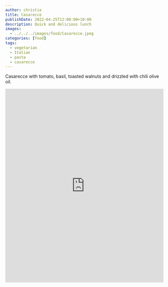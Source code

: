 ```yaml
---
author: christie
title: Casarecce
publishDate: 2022-04-25T12:00:00+10:00
description: Quick and delicious lunch
images:
  - ../../../images/food/Casarecce.jpeg
categories: [food]
tags:
  - vegetarian
  - Italian
  - pasta
  - casarecce
---
```


Casarecce with tomato, basil, toasted walnuts and drizzled with chili olive oil.

<iframe src="https://www.facebook.com/plugins/post.php?href=https%3A%2F%2Fwww.facebook.com%2Fchris1.tham%2Fposts%2Fpfbid09WJvejF766kE4QtGSEaAy4oz9A538B8mCcsmTzbe2MLv7xZwVtVmRFPZEwoQhjvel&show_text=true&width=500" width="500" height="610" style="border:none;overflow:hidden" scrolling="no" frameborder="0" allowfullscreen="true" allow="autoplay; clipboard-write; encrypted-media; picture-in-picture; web-share"></iframe>
